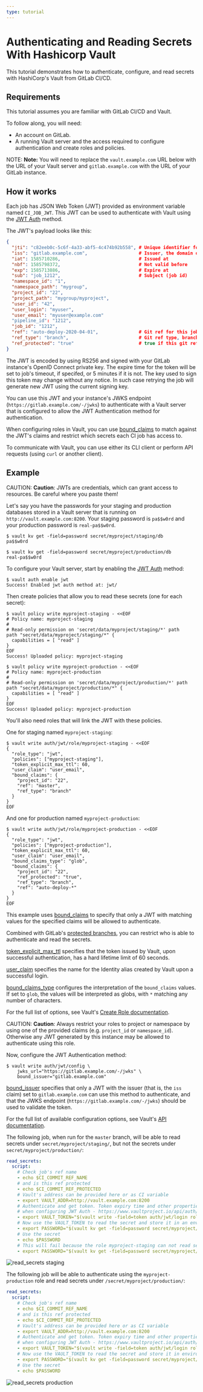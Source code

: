 ```yaml
---
type: tutorial
---
```


# Authenticating and Reading Secrets With Hashicorp Vault

This tutorial demonstrates how to authenticate, configure, and read secrets with HashiCorp's Vault from GitLab CI/CD.

## Requirements

This tutorial assumes you are familiar with GitLab CI/CD and Vault.

To follow along, you will need:

- An account on GitLab.
- A running Vault server and the access required to configure authentication and create roles and policies.

NOTE: **Note:**
You will need to replace the `vault.example.com` URL below with the URL of your Vault server and `gitlab.example.com` with the URL of your GitLab instance.

## How it works

Each job has JSON Web Token (JWT) provided as environment variable named `CI_JOB_JWT`. This JWT can be used to authenticate with Vault using the [JWT Auth](https://www.vaultproject.io/docs/auth/jwt#jwt-authentication) method.

The JWT's payload looks like this:

```json
{
  "jti": "c82eeb0c-5c6f-4a33-abf5-4c474b92b558", # Unique identifier for this token
  "iss": "gitlab.example.com",                   # Issuer, the domain of your GitLab instance
  "iat": 1585710286,                             # Issued at
  "nbf": 1585798372,                             # Not valid before
  "exp": 1585713886,                             # Expire at
  "sub": "job_1212",                             # Subject (job id)
  "namespace_id": "1",
  "namespace_path": "mygroup",
  "project_id": "22",
  "project_path": "mygroup/myproject",
  "user_id": "42",
  "user_login": "myuser",
  "user_email": "myuser@example.com"
  "pipeline_id": "1212",
  "job_id": "1212",
  "ref": "auto-deploy-2020-04-01",               # Git ref for this job
  "ref_type": "branch",                          # Git ref type, branch or tag
  "ref_protected": "true"                        # true if this git ref is protected, false otherwise
}
```

The JWT is encoded by using RS256 and signed with your GitLab instance's OpenID Connect private key. The expire time for the token will be set to job's timeout, if specifed, or 5 minutes if it is not. The key used to sign this token may change without any notice. In such case retrying the job will generate new JWT using the current signing key.

You can use this JWT and your instance's JWKS endpoint (`https://gitlab.example.com/-/jwks`) to authenticate with a Vault server that is configured to allow the JWT Authentication method for authentication.

When configuring roles in Vault, you can use [bound_claims](https://www.vaultproject.io/docs/auth/jwt#bound-claims) to match against the JWT's claims and restrict which secrets each CI job has access to.

To communicate with Vault, you can use either its CLI client or perform API requests (using `curl` or another client).

## Example

CAUTION: **Caution**:
JWTs are credentials, which can grant access to resources. Be careful where you paste them!

Let's say you have the passwords for your staging and production databases stored in a Vault server that is running on `http://vault.example.com:8200`. Your staging password is `pa$$w0rd` and your production password is `real-pa$$w0rd`.

```shell
$ vault kv get -field=password secret/myproject/staging/db
pa$$w0rd

$ vault kv get -field=password secret/myproject/production/db
real-pa$$w0rd
```

To configure your Vault server, start by enabling the [JWT Auth](https://www.vaultproject.io/docs/auth/jwt) method:

```shell
$ vault auth enable jwt
Success! Enabled jwt auth method at: jwt/
```

Then create policies that allow you to read these secrets (one for each secret):

```shell
$ vault policy write myproject-staging - <<EOF
# Policy name: myproject-staging
#
# Read-only permission on 'secret/data/myproject/staging/*' path
path "secret/data/myproject/staging/*" {
  capabilities = [ "read" ]
}
EOF
Success! Uploaded policy: myproject-staging

$ vault policy write myproject-production - <<EOF
# Policy name: myproject-production
#
# Read-only permission on 'secret/data/myproject/production/*' path
path "secret/data/myproject/production/*" {
  capabilities = [ "read" ]
}
EOF
Success! Uploaded policy: myproject-production
```

You'll also need roles that will link the JWT with these policies.

One for staging named `myproject-staging`:

```shell
$ vault write auth/jwt/role/myproject-staging - <<EOF
{
  "role_type": "jwt",
  "policies": ["myproject-staging"],
  "token_explicit_max_ttl": 60,
  "user_claim": "user_email",
  "bound_claims": {
    "project_id": "22",
    "ref": "master",
    "ref_type": "branch"
  }
}
EOF
```

And one for production named `myproject-production`:

```shell
$ vault write auth/jwt/role/myproject-production - <<EOF
{
  "role_type": "jwt",
  "policies": ["myproject-production"],
  "token_explicit_max_ttl": 60,
  "user_claim": "user_email",
  "bound_claims_type": "glob",
  "bound_claims": {
    "project_id": "22",
    "ref_protected": "true",
    "ref_type": "branch",
    "ref": "auto-deploy-*"
  }
}
EOF
```

This example uses [bound_claims](https://www.vaultproject.io/api/auth/jwt#bound_claims) to specify that only a JWT with matching values for the specified claims will be allowed to authenticate.

Combined with GitLab's [protected branches](../../../user/project/protected_branches.md), you can restrict who is able to authenticate and read the secrets.

[token_explicit_max_ttl](https://www.vaultproject.io/api/auth/jwt#token_explicit_max_ttl) specifies that the token issued by Vault, upon successful authentication, has a hard lifetime limit of 60 seconds.

[user_claim](https://www.vaultproject.io/api/auth/jwt#user_claim) specifies the name for the Identity alias created by Vault upon a successful login.

[bound_claims_type](https://www.vaultproject.io/api-docs/auth/jwt#bound_claims_type) configures the interpretation of the `bound_claims` values. If set to `glob`, the values will be interpreted as globs, with `*` matching any number of characters.

For the full list of options, see Vault's [Create Role documentation](https://www.vaultproject.io/api/auth/jwt#create-role).

CAUTION: **Caution**:
Always restrict your roles to project or namespace by using one of the provided claims (e.g. `project_id` or `namespace_id`). Otherwise any JWT generated by this instance may be allowed to authenticate using this role.

Now, configure the JWT Authentication method:

```shell
$ vault write auth/jwt/config \
    jwks_url="https://gitlab.example.com/-/jwks" \
    bound_issuer="gitlab.example.com"
```

[bound_issuer](https://www.vaultproject.io/api/auth/jwt#inlinecode-bound_issuer) specifies that only a JWT with the issuer (that is, the `iss` claim) set to `gitlab.example.com` can use this method to authenticate, and that the JWKS endpoint (`https://gitlab.example.com/-/jwks`) should be used to validate the token.

For the full list of available configuration options, see Vault's [API documentation](https://www.vaultproject.io/api/auth/jwt#configure).

The following job, when run for the `master` branch, will be able to read secrets under `secret/myproject/staging/`, but not the secrets under `secret/myproject/production/`:

```yaml
read_secrets:
  script:
    # Check job's ref name
    - echo $CI_COMMIT_REF_NAME
    # and is this ref protected
    - echo $CI_COMMIT_REF_PROTECTED
    # Vault's address can be provided here or as CI variable
    - export VAULT_ADDR=http://vault.example.com:8200
    # Authenticate and get token. Token expiry time and other properties can be configured
    # when configuring JWT Auth - https://www.vaultproject.io/api/auth/jwt#parameters-1
    - export VAULT_TOKEN="$(vault write -field=token auth/jwt/login role=myproject-staging jwt=$CI_JOB_JWT)"
    # Now use the VAULT_TOKEN to read the secret and store it in an environment variable
    - export PASSWORD="$(vault kv get -field=password secret/myproject/staging/db)"
    # Use the secret
    - echo $PASSWORD
    # This will fail because the role myproject-staging can not read secrets from secret/myproject/production/*
    - export PASSWORD="$(vault kv get -field=password secret/myproject/production/db)"
```

![read_secrets staging](img/vault-read-secrets-staging.png)

The following job will be able to authenticate using the `myproject-production` role and read secrets under `/secret/myproject/production/`:

```yaml
read_secrets:
  script:
    # Check job's ref name
    - echo $CI_COMMIT_REF_NAME
    # and is this ref protected
    - echo $CI_COMMIT_REF_PROTECTED
    # Vault's address can be provided here or as CI variable
    - export VAULT_ADDR=http://vault.example.com:8200
    # Authenticate and get token. Token expiry time and other properties can be configured
    # when configuring JWT Auth - https://www.vaultproject.io/api/auth/jwt#parameters-1
    - export VAULT_TOKEN="$(vault write -field=token auth/jwt/login role=myproject-production jwt=$CI_JOB_JWT)"
    # Now use the VAULT_TOKEN to read the secret and store it in environment variable
    - export PASSWORD="$(vault kv get -field=password secret/myproject/production/db)"
    # Use the secret
    - echo $PASSWORD
```

![read_secrets production](img/vault-read-secrets-production.png)
